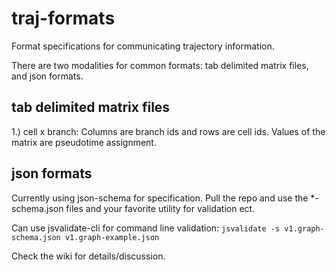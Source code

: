 # traj-formats
Format specifications for communicating trajectory information.

There are two modalities for common formats: tab delimited matrix files, and json formats.

## tab delimited matrix files
1.) cell x branch: Columns are branch ids and rows are cell ids. Values of the matrix are pseudotime assignment.

## json formats
Currently using json-schema for specification. Pull the repo and use the *-schema.json files
and your favorite utility for validation ect.

Can use jsvalidate-cli for command line validation:
`jsvalidate -s v1.graph-schema.json v1.graph-example.json`

Check the wiki for details/discussion.
